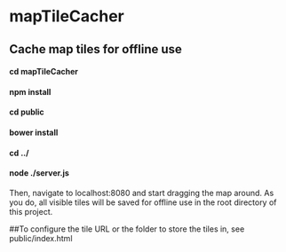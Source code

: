 # mapTileCacher
## Cache map tiles for offline use

#### cd mapTileCacher
#### npm install
#### cd public
#### bower install
#### cd ../
#### node ./server.js

Then, navigate to localhost:8080 and start dragging the map around. As you do, all visible tiles will be saved for offline use in the root directory of this project.

##To configure the tile URL or the folder to store the tiles in, see public/index.html
